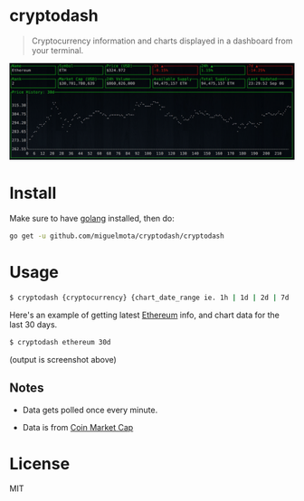 # cryptodash

> Cryptocurrency information and charts displayed in a dashboard from your terminal.

<img src="./screenshot.png" width="750">

# Install

Make sure to have [golang](https://golang.org/) installed, then do:

```bash
go get -u github.com/miguelmota/cryptodash/cryptodash
```

# Usage

```bash
$ cryptodash {cryptocurrency} {chart_date_range ie. 1h | 1d | 2d | 7d | 30d | 2w | 1m | 3m | 1y}
```

Here's an example of getting latest [Ethereum](https://www.ethereum.org/) info, and chart data for the last 30 days.

```bash
$ cryptodash ethereum 30d
```

(output is screenshot above)

## Notes

- Data gets polled once every minute.

- Data is from [Coin Market Cap](https://coinmarketcap.com/)

# License

MIT
